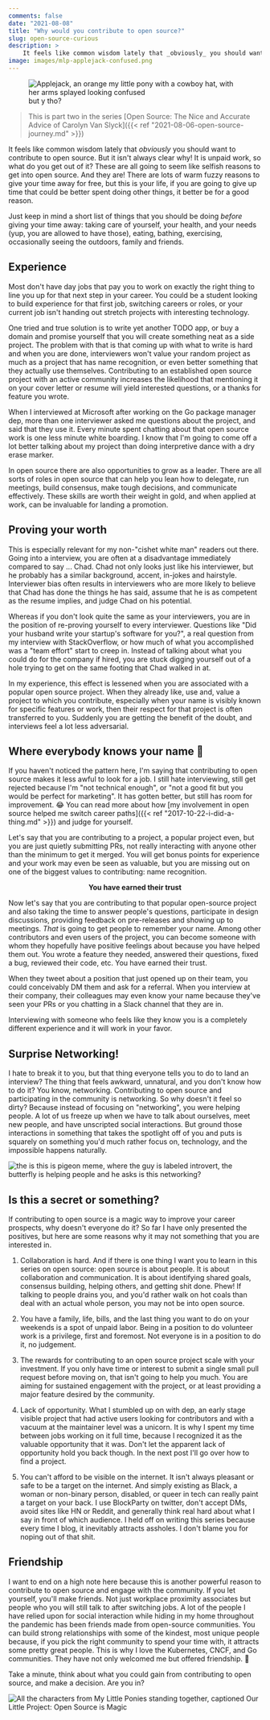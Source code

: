 ```yaml
---
comments: false
date: "2021-08-08"
title: "Why would you contribute to open source?"
slug: open-source-curious
description: >
    It feels like common wisdom lately that _obviously_ you should want to contribute to open source. But it isn't always clear why! It is unpaid work, so what do you get out of it?
image: images/mlp-applejack-confused.png
---
```


<figure>
  <img src="/images/mlp-applejack-confused.png" alt="Applejack, an orange my little pony with a cowboy hat, with her arms splayed looking confused" />
  <figcaption>but y tho?</figcaption>
</figure>

> This is part two in the series [Open Source: The Nice and Accurate Advice of Carolyn Van Slyck]({{< ref "2021-08-06-open-source-journey.md" >}})

It feels like common wisdom lately that _obviously_ you should want to contribute to open source. But it isn't always clear why! It is unpaid work, so what do you get out of it? These are all going to seem like selfish reasons to get into open source. And they are! There are lots of warm fuzzy reasons to give your time away for free, but this is your life, if you are going to give up time that could be better spent doing other things, it better be for a good reason.

Just keep in mind a short list of things that you should be doing _before_ giving your time away: taking care of yourself, your health, and your needs (yup, you are allowed to have those), eating, bathing, exercising, occasionally seeing the outdoors, family and friends.

## Experience

Most don't have day jobs that pay you to work on exactly the right thing to line you up for that next step in your career. You could be a student looking to build experience for that first job, switching careers or roles, or your current job isn't handing out stretch projects with interesting technology. 

One tried and true solution is to write yet another TODO app, or buy a domain and promise yourself that you will create something neat as a side project. The problem with that is that coming up with what to write is hard and when you are done, interviewers won't value your random project as much as a project that has name recognition, or even better something that they actually use themselves. Contributing to an established open source project with an active community increases the likelihood that mentioning it on your cover letter or resume will yield interested questions, or a thanks for feature you wrote.

When I interviewed at Microsoft after working on the Go package manager dep, more than one interviewer asked me questions about the project, and said that they use it. Every minute spent chatting about that open source work is one less minute white boarding. I know that I'm going to come off a lot better talking about my project than doing interpretive dance with a dry erase marker.

In open source there are also opportunities to grow as a leader. There are all sorts of roles in open source that can help you lean how to delegate, run meetings, build consensus, make tough decisions, and communicate effectively. These skills are worth their weight in gold, and when applied at work, can be invaluable for landing a promotion.

## Proving your worth

This is especially relevant for my non-"cishet white man" readers out there. Going into a interview, you are often at a disadvantage immediately compared to say ... Chad. Chad not only looks just like his interviewer, but he probably has a similar background, accent, in-jokes and hairstyle. Interviewer bias often results in interviewers who are more likely to believe that Chad has done the things he has said, assume that he is as competent as the resume implies, and judge Chad on his potential.

Whereas if you don't look quite the same as your interviewers, you are in the position of re-proving yourself to every interviewer. Questions like "Did your husband write your startup's software for you?", a real question from my interview with StackOverflow, or how much of what you accomplished was a "team effort" start to creep in. Instead of talking about what you could do for the company if hired, you are stuck digging yourself out of a hole trying to get on the same footing that Chad walked in at.

In my experience, this effect is lessened when you are associated with a popular open source project. When they already like, use and, value a project to which you contribute, especially when your name is visibly known for specific features or work, then their respect for that project is often transferred to you. Suddenly you are getting the benefit of the doubt, and interviews feel a lot less adversarial.

## Where everybody knows your name 🎵

If you haven't noticed the pattern here, I'm saying that contributing to open source makes it less awful to look for a job. I still hate interviewing, still get rejected because I'm "not technical enough", or "not a good fit but you would be perfect for marketing". It has gotten better, but still has room for improvement. 😂 You can read more about how [my involvement in open source helped me switch career paths]({{< ref "2017-10-22-i-did-a-thing.md" >}}) and judge for yourself.

Let's say that you are contributing to a project, a popular project even, but you are just quietly submitting PRs, not really interacting with anyone other than the minimum to get it merged. You will get bonus points for experience and your work may even be seen as valuable, but you are missing out on one of the biggest values to contributing: name recognition.

<p align="center"><strong>You have earned their trust</strong></p>

Now let's say that you are contributing to that popular open-source project and also taking the time to answer people's questions, participate in design discussions, providing feedback on pre-releases and showing up to meetings. _That_ is going to get people to remember your name. Among other contributors and even users of the project, you can become someone with whom they hopefully have positive feelings about because you have helped them out. You wrote a feature they needed, answered their questions, fixed a bug, reviewed their code, etc. You have earned their trust.

When they tweet about a position that just opened up on their team, you could conceivably DM them and ask for a referral. When you interview at their company, their colleagues may even know your name because they've seen your PRs or you chatting in a Slack channel that they are in.

Interviewing with someone who feels like they know you is a completely different experience and it will work in your favor.

## Surprise Networking!

I hate to break it to you, but that thing everyone tells you to do to land an interview? The thing that feels awkward, unnatural, and you don't know how to do it? You know, networking. Contributing to open source and participating in the community is networking. So why doesn't it feel so dirty? Because instead of focusing on "networking", you were helping people. A lot of us freeze up when we have to talk about ourselves, meet new people, and have unscripted social interactions. But ground those interactions in something that takes the spotlight off of you and puts is squarely on something you'd much rather focus on, technology, and the impossible happens naturally.

![the is this is pigeon meme, where the guy is labeled introvert, the butterfly is helping people and he asks is this networking?](/images/networking-meme.jpg)

## Is this a secret or something?

If contributing to open source is a magic way to improve your career prospects, why doesn't everyone do it? So far I have only presented the positives, but here are some reasons why it may not something that you are interested in.

1. Collaboration is hard. And if there is one thing I want you to learn in this series on open source: open source is about people. It is about collaboration and communication. It is about identifying shared goals, consensus building, helping others, and getting shit done. Phew! If talking to people drains you, and you'd rather walk on hot coals than deal with an actual whole person, you may not be into open source.

2. You have a family, life, bills, and the last thing you want to do on your weekends is a spot of unpaid labor. Being in a position to do volunteer work is a privilege, first and foremost. Not everyone is in a position to do it, no judgement.

3. The rewards for contributing to an open source project scale with your investment. If you only have time or interest to submit a single small pull request before moving on, that isn't going to help you much. You are aiming for sustained engagement with the project, or at least providing a major feature desired by the community.

4. Lack of opportunity. What I stumbled up on with dep, an early stage visible project that had active users looking for contributors and with a vacuum at the maintainer level was a unicorn. It is why I spent my time between jobs working on it full time, because I recognized it as the valuable opportunity that it was. Don't let the apparent lack of opportunity hold you back though. In the next post I'll go over how to find a project.

5. You can't afford to be visible on the internet. It isn't always pleasant or safe to be a target on the internet. And simply existing as Black, a woman or non-binary person, disabled, or queer in tech can really paint a target on your back. I use BlockParty on twitter, don't accept DMs, avoid sites like HN or Reddit, and generally think real hard about what I say in front of which audience. I held off on writing this series because every time I blog, it inevitably attracts assholes. I don't blame you for noping out of that shit.

## Friendship

I want to end on a high note here because this is another powerful reason to contribute to open source and engage with the community. If you let yourself, you'll make friends. Not just workplace proximity associates but people who you will still talk to after switching jobs. A lot of the people I have relied upon for social interaction while hiding in my home throughout the pandemic has been friends made from open-source communities. You can build strong relationships with some of the kindest, most unique people because, if you pick the right community to spend your time with, it attracts some pretty great people. This is why I love the Kubernetes, CNCF, and Go communities. They have not only welcomed me but offered friendship. 💖

Take a minute, think about what you could gain from contributing to open source, and make a decision. Are you in?

![All the characters from My Little Ponies standing together, captioned Our Little Project: Open Source is Magic](/images/open-source-is-magic.png)
